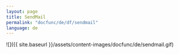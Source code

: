 ```yaml
---
layout: page
title: SendMail
permalink: "docfunc/de/df/sendmail"
language: de
---
```


![]({{ site.baseurl }}/assets/content-images/docfunc/de/sendmail.gif)
